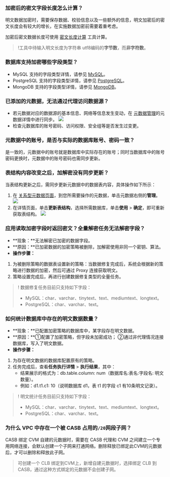 ### 加密后的密文字段长度怎么计算？
明文数据加密时，需要保存数据、校验信息以及一些额外的信息，明文加密后的密文长度会有较大的增长，在实施数据加密前需要着重考虑。

加密后密文数据长度可使用 [密文长度计算](https://console.cloud.tencent.com/casb/tool) 工具计算。
>!工具中待输入明文长度为字符串 utf8编码的**字节数**，而**非字符数**。

### 数据库支持加密哪些字段类型？
- MySQL 支持的字段类型详情，请参见 [MySQL](https://cloud.tencent.com/document/product/1303/48144)。
- PostgreSQL 支持的字段类型详情，请参见 [PostgreSQL](https://cloud.tencent.com/document/product/1303/59210)。
- MongoDB 支持的字段类型详情，请参见 [MongoDB](https://cloud.tencent.com/document/product/1303/81573)。

### 已添加的元数据，无法通过代理访问数据源？
- 若元数据对应的数据源的基本信息、网络等信息发生变动，在 [元数据管理](https://console.cloud.tencent.com/casb/metadata/sql)的元数据详情中进行同步。
![](https://qcloudimg.tencent-cloud.cn/raw/3ab1a40de948a984f095cbacdf9fa9e3.png)
- 检查元数据库的账号密码、访问权限、安全组等是否发生过变更。

### 元数据中的账号，是否与实际的数据库账号、密码一致？
是一致的，元数据中的账号就是数据库中实际存在的账号；同时当数据库中的账号密码更换时，元数据中的账号密码也需同步更新。

### 表结构内容改变之后，加解密没有同步更新？
当表结构更新之后，需同步更新元数据中的数据表内容，具体操作如下所示：
1. 在 [关系型元数据页面](https://console.cloud.tencent.com/casb/metadata/sql)，到您所需要操作的元数据，单击元数据右侧的**管理**。
![](https://qcloudimg.tencent-cloud.cn/raw/34c60dba818d17c1a7d8e91941e50f58.png)
2. 在详情页面，单击**更新表结构**，选择所需数据库，单击**使用** > **确定**，即可重新获取表结构。
![](https://qcloudimg.tencent-cloud.cn/raw/b49736f8bba0af462a69e87117de5959.png)

### 应用读取加密字段时返回密文？全量解密任务无法解密字段？
- **现象：**无法解密已加密的数据字段。
- **原因：**已加密数据的加密策略被删除，加解密使用非同一个密钥、算法。
- **操作步骤：**
 1. 为被删除策略的数据表设置新的策略：当数据修复完成后，系统会根据新的策略进行数据的加密，然后可通过 Proxy 连接获取明文。
 2. 策略设置完成后，再进行创建数据修复类型的全量任务。
>! 数据修复任务目前只支持如下字段：
> - MySQL：char、varchar、tinytext、text、mediumtext、longtext。
> - PostgreSQL：char、varchar、text。

### 如何统计数据库中存在的明文数据数量？
- **现象：**已配置加密策略的数据库中，某字段存在明文数据。
- **原因：**①配置了加密策略，但字段未加密成功； ②通过非代理情况连接数据库，写入了明文数据。
- **操作步骤：**
 1. 为存在明文数据的数据库配置原有的策略。
 2. 任务完成后，查看**任务执行详情** > **执行结果**，其中：
	 - 结果展示的格式为：db.table.column: num（数据库名:表名:字段名: 明文数量）。
	 - 例如：d1.t1.c1: 10（说明数据库 d1，表 t1 的字段 c1 有10条明文记录）。
>! 明文统计任务目前只支持如下字段：
> - MySQL：char、varchar、tinytext、text、mediumtext、longtext。
> - PostgreSQL：char、varchar、text。

### 为什么 VPC 中存在一个被 CASB 占用的`/20`网段子网？
CASB 绑定 CVM 自建的元数据时，需要在 CASB 代理和 CVM 之间建立一个专用网络连接，会默认创建一个子网来打通网络。删除释放已绑定此CVM的元数据后，才可以删除和释放此子网。

> 可创建一个 CLB 绑定到CVM上，新增自建元数据时，选择绑定 CLB 到 CASB，通过这种方式绑定的元数据不会创建子网。
